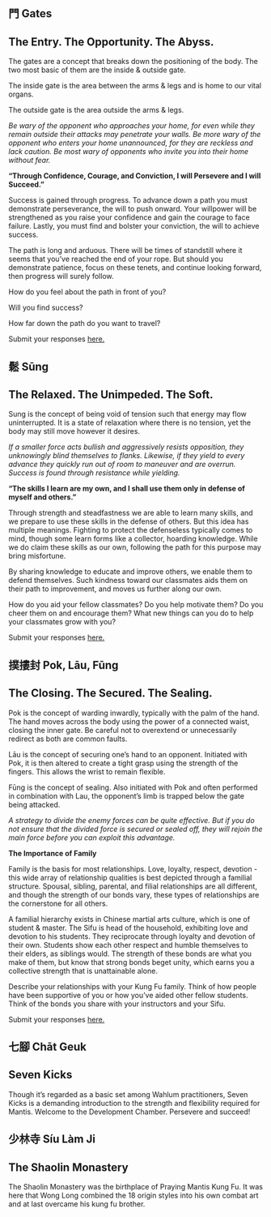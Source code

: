 <section id='r9-mind1-desc'>

# 門 Gates
## The Entry.  The Opportunity.  The Abyss.

The gates are a concept that breaks down the positioning of the body.  The two most basic of them are the inside & outside gate.  

The inside gate is the area between the arms & legs and is home to our vital organs.  

The outside gate is the area outside the arms & legs.  

*Be wary of the opponent who approaches your home, for even while they remain outside their attacks may penetrate your walls.  Be more wary of the opponent who enters your home unannounced, for they are reckless and lack caution.  Be most wary of opponents who invite you into their home without fear.*
</section>


<section id='r9-mind1-tasks'>

**“Through Confidence, Courage, and Conviction, I will Persevere and I will Succeed.”**

Success is gained through progress.  To advance down a path you must demonstrate perseverance, the will to push onward.  Your willpower will be strengthened as you raise your confidence and gain the courage to face failure.  Lastly, you must find and bolster your conviction, the will to achieve success.  

The path is long and arduous.  There will be times of standstill where it seems that you’ve reached the end of your rope.  But should you demonstrate patience, focus on these tenets, and continue looking forward, then progress will surely follow.
 
How do you feel about the path in front of you?  

Will you find success?  

How far down the path do you want to travel?

Submit your responses <a href="">here.</a>
</section>



<section id='r9-mind2-desc'>

# 鬆 Sūng
## The Relaxed.  The Unimpeded.  The Soft.

Sung is the concept of being void of tension such that energy may flow uninterrupted.  It is a state of relaxation where there is no tension, yet the body may still move however it desires.

*If a smaller force acts bullish and aggressively resists opposition, they unknowingly blind themselves to flanks.  Likewise, if they yield to every advance they quickly run out of room to maneuver and are overrun.  Success is found through resistance while yielding.*
</section>


<section id='r9-mind2-tasks'>

**“The skills I learn are my own, and I shall use them only in defense of myself and others.”**

Through strength and steadfastness we are able to learn many skills, and we prepare to use these skills in the defense of others.  But this idea has multiple meanings.  Fighting to protect the defenseless typically comes to mind, though some learn forms like a collector, hoarding knowledge.  While we do claim these skills as our own, following the path for this purpose may bring misfortune.

By sharing knowledge to educate and improve others, we enable them to defend themselves.  Such kindness toward our  classmates aids them on their path to improvement, and moves us further along our own.

How do you aid your fellow classmates?  Do you help motivate them?  Do you cheer them on and encourage them?  What new things can you do to help your classmates grow with you?

Submit your responses <a href="">here.</a>
</section>


<section id='r9-mind3-desc'>

# 撲摟封 Pok, Lāu, Fūng
## The Closing.  The Secured.  The Sealing.

Pok is the concept of warding inwardly, typically with the palm of the hand.  The hand moves across the body using the power of a connected waist, closing the inner gate.  Be careful not to overextend or unnecessarily redirect as both are common faults.

Lāu is the concept of securing one’s hand to an opponent.  Initiated with Pok, it is then altered to create a tight grasp using the strength of the fingers.  This allows the wrist to remain flexible.

Fūng is the concept of sealing.  Also initiated with Pok and often performed in combination with Lau, the opponent’s limb is trapped below the gate being attacked.

*A strategy to divide the enemy forces can be quite effective.  But if you do not ensure that the divided force is secured or sealed off, they will rejoin the main force before you can exploit this advantage.*
</section>


<section id='r9-mind3-tasks'>

**The Importance of Family**

Family is the basis for most relationships.  Love, loyalty, respect, devotion - this wide array of relationship qualities is best depicted through a familial structure.  Spousal, sibling, parental, and filial relationships are all different, and though the strength of our bonds vary, these types of relationships are the cornerstone for all others.

A familial hierarchy exists in Chinese martial arts culture, which is one of student & master.  The Sifu is head of the household, exhibiting love and devotion to his students.  They reciprocate through loyalty and devotion of their own.  Students show each other respect and humble themselves to their elders, as siblings would.  The strength of these bonds are what you make of them, but know that strong bonds beget unity, which earns you a collective strength that is unattainable alone.

Describe your relationships with your Kung Fu family.  Think of how people have been supportive of you or how you’ve aided other fellow students.  Think of the bonds you share with your instructors and your Sifu.

Submit your responses <a href="">here.</a>
</section>



<section id='r9-tech1-desc'>

# 七腳 Chāt Geuk
## Seven Kicks

Though it’s regarded as a basic set among Wahlum practitioners, Seven Kicks is a demanding introduction to the strength and flexibility required for Mantis.  Welcome to the Development Chamber.  Persevere and succeed!
</section>


<section id='r9-manual-desc'>

# 少林寺 Síu Làm Ji
## The Shaolin Monastery

The Shaolin Monastery was the birthplace of Praying Mantis Kung Fu.  It was here that Wong Long combined the 18 origin styles into his own combat art and at last overcame his kung fu brother.
</section>